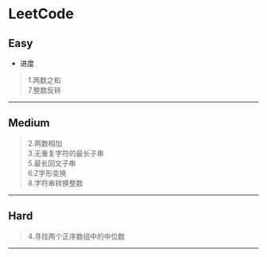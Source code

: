 # LeetCode
## Easy
+ 进度
> 1.两数之和  
7.整数反转  
---
## Medium
> 2.两数相加  
3.无重复字符的最长子串  
5.最长回文子串  
6.Z字形变换  
8.字符串转换整数
---
## Hard
> 4.寻找两个正序数组中的中位数  
---